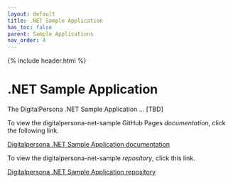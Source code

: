 ```yaml
---
layout: default
title: .NET Sample Application
has_toc: false
parent: Sample Applications
nav_order: 4  
---
```


{% include header.html %}
<BR>

# .NET Sample Application

The DigitalPersona .NET Sample Application ... [TBD]

To view the digitalpersona-net-sample GitHub Pages *documentation*,  click the following link.

[Digitalpersona .NET Sample Application  documentation](https://hidglobal.github.io/digitalpersona-sample-dotnet/)

To view the digitalpersona-net-sample *repository*,  click this link.

[Digitalpersona .NET Sample Application repository](https://github.com/hidglobal/digitalpersona-sample-dotnet/)
